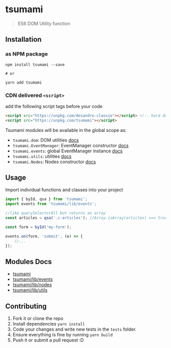 # tsumami

> ES6 DOM Utility function

## Installation

### as NPM package

```
npm install tsumami --save

# or

yarn add tsumami
```

### CDN delivered `<script>`

add the following script tags before your code
```html
<script src="https://unpkg.com/desandro-classie"></script> <!-- hard dependency -->
<script src="https://unpkg.com/tsumami"></script>
```

Tsumami modules will be available in the global scope as:

* `tsumami.dom`: DOM utilities [docs](doc/dom.md)
* `tsumami.EventManager`: EventManager constructor [docs](doc/events.md)
* `tsumami.events`: global EventManager instance [docs](doc/events.md#dom-events-handler-singleton)
* `tsumami.utils`: utilities [docs](doc/utils.md)
* `tsumami.Nodes`: Nodes constructor [docs](doc/nodes.md)

## Usage

Import individual functions and classes into your project
 
```js
import { byId, qsa } from 'tsumami';
import events from 'tsumami/lib/events';

//like querySelectorAll but returns an array
const articles = qsa('.c-articles'); //Array.isArray(articles) === true

const form = byId('my-form');

events.on(form, 'submit', (e) => {
    //...
});
```

## Modules Docs

* [tsumami](doc/dom.md)
* [tsumami/lib/events](doc/events.md)
* [tsumami/lib/nodes](doc/nodes.md)
* [tsumami/lib/utils](doc/utils.md)

## Contributing

1. Fork it or clone the repo
1. Install dependencies `yarn install`
1. Code your changes and write new tests in the `tests` folder.
1. Ensure everything is fine by running `yarn build`
1. Push it or submit a pull request :D
